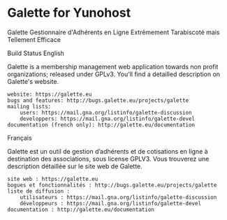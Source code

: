 Galette for Yunohost
====================

Galette
Gestionnaire d'Adhérents en Ligne Extrêmement Tarabiscoté mais Tellement Efficace

Build Status
English

Galette is a membership management web application towards non profit organizations; released under GPLv3. You'll find a detailled description on Galette's website.

    website: https://galette.eu
    bugs and features: http://bugs.galette.eu/projects/galette
    mailing lists:
        users: https://mail.gna.org/listinfo/galette-discussion
        developpers: https://mail.gna.org/listinfo/galette-devel
    documentation (french only): http://galette.eu/documentation

Français

Galette est un outil de gestion d’adhérents et de cotisations en ligne à destination des associations, sous license GPLV3. Vous trouverez une description détaillée sur le site web de Galette.

    site web : https://galette.eu
    bogues et fonctionnalités : http://bugs.galette.eu/projects/galette
    liste de diffusion :
        utilisateurs : https://mail.gna.org/listinfo/galette-discussion
        développeurs : https://mail.gna.org/listinfo/galette-devel
    documentation : http://galette.eu/documentation
